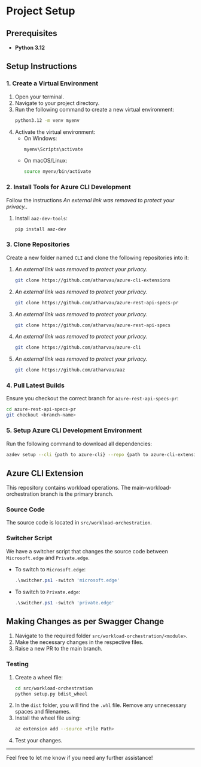 
# Project Setup

## Prerequisites

- **Python 3.12**

## Setup Instructions

### 1. Create a Virtual Environment

1. Open your terminal.
2. Navigate to your project directory.
3. Run the following command to create a new virtual environment:
    ```bash
    python3.12 -m venv myenv
    ```
4. Activate the virtual environment:
    - On Windows:
        ```bash
        myenv\Scripts\activate
        ```
    - On macOS/Linux:
        ```bash
        source myenv/bin/activate
        ```

### 2. Install Tools for Azure CLI Development

Follow the instructions *An external link was removed to protect your privacy.*.

1. Install `aaz-dev-tools`:
    ```bash
    pip install aaz-dev
    ```

### 3. Clone Repositories

Create a new folder named `CLI` and clone the following repositories into it:

1. *An external link was removed to protect your privacy.*
    ```bash
    git clone https://github.com/atharvau/azure-cli-extensions
    ```
2. *An external link was removed to protect your privacy.*
    ```bash
    git clone https://github.com/atharvau/azure-rest-api-specs-pr
    ```
3. *An external link was removed to protect your privacy.*
    ```bash
    git clone https://github.com/atharvau/azure-rest-api-specs
    ```
4. *An external link was removed to protect your privacy.*
    ```bash
    git clone https://github.com/atharvau/azure-cli
    ```
5. *An external link was removed to protect your privacy.*
    ```bash
    git clone https://github.com/atharvau/aaz
    ```

### 4. Pull Latest Builds

Ensure you checkout the correct branch for `azure-rest-api-specs-pr`:
```bash
cd azure-rest-api-specs-pr
git checkout <branch-name>
```

### 5. Setup Azure CLI Development Environment

Run the following command to download all dependencies:
```bash
azdev setup --cli {path to azure-cli} --repo {path to azure-cli-extensions}
```

## Azure CLI Extension

This repository contains workload operations. The main-workload-orchestration branch is the primary branch. 

### Source Code

The source code is located in `src/workload-orchestration`.

### Switcher Script

We have a switcher script that changes the source code between `Microsoft.edge` and `Private.edge`.

- To switch to `Microsoft.edge`:
    ```powershell
    .\switcher.ps1 -switch 'microsoft.edge'
    ```
- To switch to `Private.edge`:
    ```powershell
    .\switcher.ps1 -switch 'private.edge'
    ```

## Making Changes as per Swagger Change

1. Navigate to the required folder `src/workload-orchestration/<module>`.
2. Make the necessary changes in the respective files.
3. Raise a new PR to the main branch.

### Testing

1. Create a wheel file:
    ```bash
    cd src/workload-orchestration
    python setup.py bdist_wheel
    ```
2. In the `dist` folder, you will find the `.whl` file. Remove any unnecessary spaces and filenames.
3. Install the wheel file using:
    ```bash
    az extension add --source <File Path>
    ```
4. Test your changes.

---

Feel free to let me know if you need any further assistance!